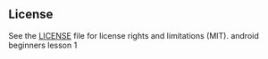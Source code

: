 ## License

See the [LICENSE](LICENSE.md) file for license rights and limitations (MIT).
android beginners lesson 1
